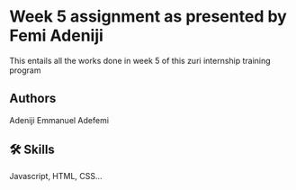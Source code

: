 
# Week 5 assignment as presented by Femi Adeniji

This entails all the works done in week 5 of this zuri internship training program
## Authors

Adeniji Emmanuel Adefemi
## 🛠 Skills
Javascript, HTML, CSS...

